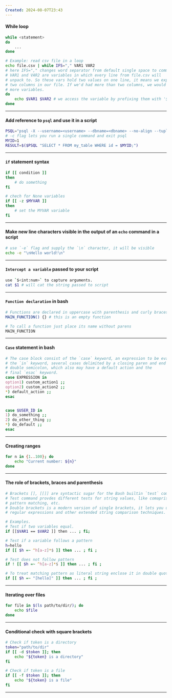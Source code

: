 ```yaml
---
Created: 2024-08-07T23:43
---
```

#### While loop
```Bash
while <statement>
do
	...
done

# Example: read csv file in a loop
echo file.csv | while IFS="," VAR1 VAR2
# here IFS="," changes word separator from default single space to comma
# VAR1 and VAR2 are variables in which every line from file.csv will
# unpack to. So these vars hold two values on one line, it means we expect 
# two columns in our file. If we'd had more than two columns, we would need
# more variables.
do
	echo $VAR1 $VAR2 # we access the variable by prefixing them with '$' sign 
done
```
---
#### Add reference to `psql` and use it in a script
```Bash
PSQL="psql -X --username=<username> --dbname=<dbname> --no-align --tuples-only -c"
# -c flag lets you run a single command and exit psql
MYID=1
RESULT=$($PSQL "SELECT * FROM my_table WHERE id = $MYID;")
```
---
#### `if` statement syntax
```Bash
if [[ condition ]]
then
	# do something
fi

# chech for None variables
if [[ -z $MYVAR ]]
then
	# set the MYVAR variable
fi
```
---
#### Make new line characters visible in the output of an `echo` command in a script
```bash
# use `-e` flag and supply the `\n` character, it will be visible
echo -e "\nHello world!\n"
```
---
#### `Intercept a variable` passed to your script
```bash
use `$<int:num>` to capture arguments. 
cat $1 # will cat the string passed to script
```
---
#### `Function declaration` in bash
```Bash
# Functions are declared in uppercase with parenthesis and curly braces
MAIN_FUNCTION() {} # this is an empty function

# To call a function just place its name without parens
MAIN_FUNCTION
```
---
#### `Case` statement in bash
```Bash
# The case block consist of the `case` keyword, an expression to be evaluated,
# the `in` keyword, several cases delimited by a closing paren and end with
# double semicolon, which also may have a default action and the 
# final `esac` keyword.
case EXPRESSION in
option1) custom_action1 ;;
option2) custom_action2 ;;
*) default_action ;;
esac


case $USER_ID in
1) do_something ;;
2) do_other_thing ;;
*) do_default ;;
esac
```
---
#### Creating ranges
```bash
for n in {1..100}; do
	echo "Current number: ${n}"
done
```
---
#### The role of brackets, braces and parenthesis
```bash
# Brackets [], [[]] are syntactic sugar for the Bash builtin `test` command.
# Test command provdes different tests for string values, like comaprisons,
# pattern matching, etc.
# Double brackets is a modern version of single brackets, it lets you use
# regular expressions and other extended string comparison techniques.

# Examples.
# Test if two variables equal.
if [[$VAR1 == $VAR2 ]] then ... ; fi;

# Test if a variable follows a pattern
h=hello
if [[ $h =~ ^h[a-z]*$ ]] then ... ; fi ;

# Test does not follow pattern
if ! [[ $h =~ ^h[a-z]*$ ]] then ... ; fi ;

# To treat matching pattern as literal string enclose it in double quotes
if [[ $h =~ "[hello]" ]] then ... ; fi ;

```
---
#### Iterating over files
```bash
for file in $(ls path/to/dir/); do
	echo $file
done
```
---
#### Conditional check with square brackets
```bash
# Check if token is a directory
token="path/to/dir"
if [[ -d $token ]]; then
	echo "${token} is a directory"
fi

# Check if token is a file
if [[ -f $token ]]; then
	echo "${token} is a file"
fi

```
---
